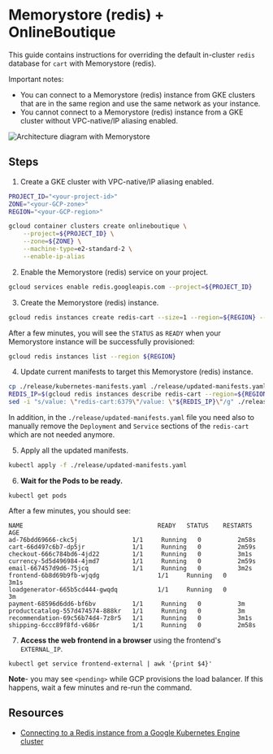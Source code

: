 # Memorystore (redis) + OnlineBoutique

This guide contains instructions for overriding the default in-cluster `redis` database for `cart` with Memorystore (redis).

Important notes:
- You can connect to a Memorystore (redis) instance from GKE clusters that are in the same region and use the same network as your instance.
- You cannot connect to a Memorystore (redis) instance from a GKE cluster without VPC-native/IP aliasing enabled.

![Architecture diagram with Memorystore](./img/memorystore.png)

## Steps
 
1. Create a GKE cluster with VPC-native/IP aliasing enabled.

```sh
PROJECT_ID="<your-project-id>"
ZONE="<your-GCP-zone>"
REGION="<your-GCP-region>"

gcloud container clusters create onlineboutique \
    --project=${PROJECT_ID} \
    --zone=${ZONE} \
    --machine-type=e2-standard-2 \
    --enable-ip-alias
```

2. Enable the Memorystore (redis) service on your project.

```sh
gcloud services enable redis.googleapis.com --project=${PROJECT_ID}
```

3. Create the Memorystore (redis) instance. 

```sh
gcloud redis instances create redis-cart --size=1 --region=${REGION} --zone=${ZONE} --redis-version=redis_6_x --project=${PROJECT_ID}
```

After a few minutes, you will see the `STATUS` as `READY` when your Memorystore instance will be successfully provisioned:

```sh
gcloud redis instances list --region ${REGION}
```

4. Update current manifests to target this Memorystore (redis) instance.

```sh
cp ./release/kubernetes-manifests.yaml ./release/updated-manifests.yaml
REDIS_IP=$(gcloud redis instances describe redis-cart --region=${REGION} --format='get(host)')
sed -i "s/value: \"redis-cart:6379\"/value: \"${REDIS_IP}\"/g" ./release/updated-manifests.yaml
```

In addition, in the `./release/updated-manifests.yaml` file you need also to manually remove the `Deployment` and `Service` sections of the `redis-cart` which are not needed anymore.

5. Apply all the updated manifests. 

```sh
kubectl apply -f ./release/updated-manifests.yaml
```

6. **Wait for the Pods to be ready.**

```
kubectl get pods
```

After a few minutes, you should see:

```
NAME                                     READY   STATUS    RESTARTS   AGE
ad-76bdd69666-ckc5j               1/1     Running   0          2m58s
cart-66d497c6b7-dp5jr             1/1     Running   0          2m59s
checkout-666c784bd6-4jd22         1/1     Running   0          3m1s
currency-5d5d496984-4jmd7         1/1     Running   0          2m59s
email-667457d9d6-75jcq            1/1     Running   0          3m2s
frontend-6b8d69b9fb-wjqdg                1/1     Running   0          3m1s
loadgenerator-665b5cd444-gwqdq           1/1     Running   0          3m
payment-68596d6dd6-bf6bv          1/1     Running   0          3m
productcatalog-557d474574-888kr   1/1     Running   0          3m
recommendation-69c56b74d4-7z8r5   1/1     Running   0          3m1s
shipping-6ccc89f8fd-v686r         1/1     Running   0          2m58s
```

7. **Access the web frontend in a browser** using the frontend's `EXTERNAL_IP`.

```
kubectl get service frontend-external | awk '{print $4}'
```

**Note**- you may see `<pending>` while GCP provisions the load balancer. If this happens, wait a few minutes and re-run the command.

## Resources

- [Connecting to a Redis instance from a Google Kubernetes Engine cluster](https://cloud.google.com/memorystore/docs/redis/connect-redis-instance-gke)
